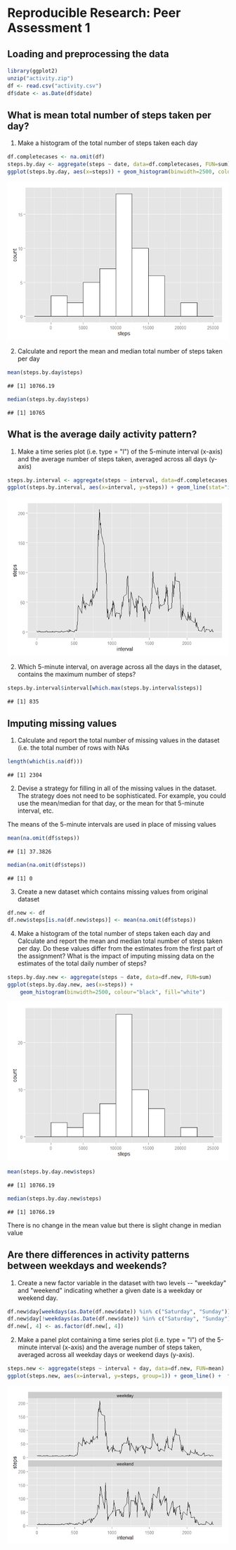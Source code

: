 # Reproducible Research: Peer Assessment 1


## Loading and preprocessing the data


```r
library(ggplot2)
unzip("activity.zip")
df <- read.csv("activity.csv")
df$date <- as.Date(df$date)
```

## What is mean total number of steps taken per day?

1. Make a histogram of the total number of steps taken each day

```r
df.completecases <- na.omit(df)
steps.by.day <- aggregate(steps ~ date, data=df.completecases, FUN=sum)
ggplot(steps.by.day, aes(x=steps)) + geom_histogram(binwidth=2500, colour="black", fill="white")
```

![](PA1_template_files/figure-html/unnamed-chunk-2-1.png) 

2. Calculate and report the mean and median total number of steps taken per day

```r
mean(steps.by.day$steps)
```

```
## [1] 10766.19
```

```r
median(steps.by.day$steps)
```

```
## [1] 10765
```
## What is the average daily activity pattern?
1. Make a time series plot (i.e. type = "l") of the 5-minute interval (x-axis) and the average number of steps taken, averaged across all days (y-axis)

```r
steps.by.interval <- aggregate(steps ~ interval, data=df.completecases, FUN=mean)
ggplot(steps.by.interval, aes(x=interval, y=steps)) + geom_line(stat="identity")
```

![](PA1_template_files/figure-html/unnamed-chunk-4-1.png) 

2. Which 5-minute interval, on average across all the days in the dataset, contains the maximum number of steps?

```r
steps.by.interval$interval[which.max(steps.by.interval$steps)]
```

```
## [1] 835
```

## Imputing missing values

1. Calculate and report the total number of missing values in the dataset (i.e. the total number of rows with NAs

```r
length(which(is.na(df))) 
```

```
## [1] 2304
```

2. Devise a strategy for filling in all of the missing values in the dataset. The strategy does not need to be sophisticated. For example, you could use the mean/median for that day, or the mean for that 5-minute interval, etc.

The means of the 5-minute intervals are used in place of missing values


```r
mean(na.omit(df$steps))
```

```
## [1] 37.3826
```

```r
median(na.omit(df$steps))
```

```
## [1] 0
```

3. Create a new dataset which contains missing values from original dataset

```r
df.new <- df
df.new$steps[is.na(df.new$steps)] <- mean(na.omit(df$steps))
```

4. Make a histogram of the total number of steps taken each day and Calculate and report the mean and median total number of steps taken per day. Do these values differ from the estimates from the first part of the assignment? What is the impact of imputing missing data on the estimates of the total daily number of steps?

```r
steps.by.day.new <- aggregate(steps ~ date, data=df.new, FUN=sum)
ggplot(steps.by.day.new, aes(x=steps)) +
    geom_histogram(binwidth=2500, colour="black", fill="white")
```

![](PA1_template_files/figure-html/unnamed-chunk-9-1.png) 

```r
mean(steps.by.day.new$steps)
```

```
## [1] 10766.19
```

```r
median(steps.by.day.new$steps)
```

```
## [1] 10766.19
```

There is no change in the mean value but there is slight change in median value


## Are there differences in activity patterns between weekdays and weekends?
1. Create a new factor variable in the dataset with two levels -- "weekday" and "weekend" indicating whether a given date is a weekday or weekend day.

```r
df.new$day[weekdays(as.Date(df.new$date)) %in% c("Saturday", "Sunday")] <- "weekend"
df.new$day[!weekdays(as.Date(df.new$date)) %in% c("Saturday", "Sunday")] <- "weekday"
df.new[, 4] <- as.factor(df.new[, 4])
```

2. Make a panel plot containing a time series plot (i.e. type = "l") of the 5-minute interval (x-axis) and the average number of steps taken, averaged across all weekday days or weekend days (y-axis).



```r
steps.new <- aggregate(steps ~ interval + day, data=df.new, FUN=mean)
ggplot(steps.new, aes(x=interval, y=steps, group=1)) + geom_line() +  facet_wrap(~ day, ncol=1)
```

![](PA1_template_files/figure-html/unnamed-chunk-11-1.png) 

